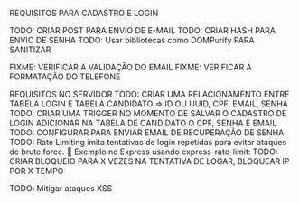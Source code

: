 REQUISITOS PARA CADASTRO E LOGIN


TODO: CRIAR POST PARA ENVIO DE E-MAIL
TODO: CRIAR HASH PARA ENVIO DE SENHA 
TODO: Usar bibliotecas como DOMPurify PARA SANITIZAR


FIXME: VERIFICAR A VALIDAÇÃO DO EMAIL
FIXME: VERIFICAR A FORMATAÇÃO DO TELEFONE

REQUISITOS NO SERVIDOR
TODO: CRIAR UMA RELACIONAMENTO ENTRE TABELA LOGIN E TABELA CANDIDATO => ID OU UUID, CPF, EMAIL, SENHA
TODO: CRIAR UMA TRIGGER NO MOMENTO DE SALVAR O CADASTRO DE LOGIN ADICIONAR NA TABELA DE CANDIDATO O CPF, SENHA E EMAIL
TODO: CONFIGURAR PARA ENVIAR EMAIL DE RECUPERAÇÃO DE SENHA
TODO: Rate Limiting  imita tentativas de login repetidas para evitar ataques de brute force.
📌 Exemplo no Express usando express-rate-limit:
TODO: CRIAR BLOQUEIO PARA X VEZES NA TENTATIVA DE LOGAR, BLOQUEAR IP POR X TEMPO

TODO: Mitigar ataques XSS
